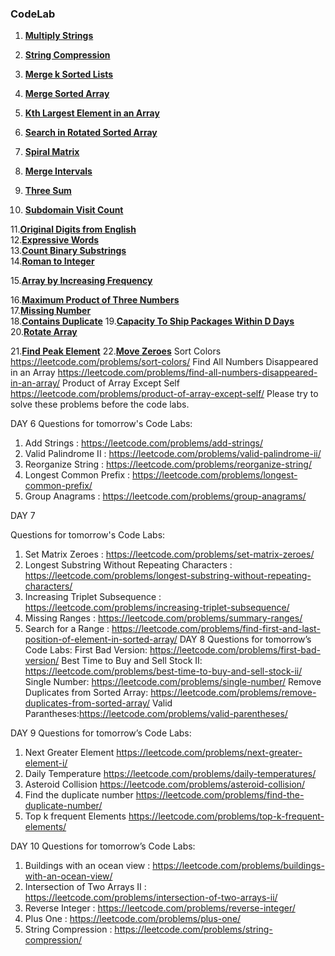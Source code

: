 ### CodeLab


1. [**Multiply Strings**](https://leetcode.com/problems/multiply-strings/)
2. [**String Compression**](https://leetcode.com/problems/string-compression/)
3. [**Merge k Sorted Lists**](https://leetcode.com/problems/merge-k-sorted-lists/)
4. [**Merge Sorted Array**](https://leetcode.com/problems/merge-sorted-array/)
5. [**Kth Largest Element in an Array**](https://leetcode.com/problems/kth-largest-element-in-an-array/)
 
6. [**Search in Rotated Sorted Array**](https://leetcode.com/problems/search-in-rotated-sorted-array/)
7. [**Spiral Matrix**](https://leetcode.com/problems/spiral-matrix/)
8. [**Merge Intervals**](https://leetcode.com/problems/merge-intervals/)
9. [**Three Sum**](https://leetcode.com/problems/3sum/)
10. [**Subdomain Visit Count**](https://leetcode.com/problems/subdomain-visit-count/)

11.[**Original Digits from English**](https://leetcode.com/problems/reconstruct-original-digits-from-english/)                                             
12.[**Expressive Words**](https://leetcode.com/problems/expressive-words/)   
13.[**Count Binary Substrings**](https://leetcode.com/problems/count-binary-substrings/)                                                                             
14.[**Roman to Integer**](https://leetcode.com/problems/roman-to-integer/Sort)   

15.[**Array by Increasing Frequency**](https://leetcode.com/problems/sort-array-by-increasing-frequency/)

16.[**Maximum Product of Three Numbers**](https://leetcode.com/problems/maximum-product-of-three-numbers/)                                    
17.[**Missing Number**](https://leetcode.com/problems/missing-number/)                                                                         
18.[**Contains Duplicate**](https://leetcode.com/problems/contains-duplicate/)
19.[**Capacity To Ship Packages Within D Days**](https://leetcode.com/problems/capacity-to-ship-packages-within-d-days/)
20.[**Rotate Array**](https://leetcode.com/problems/rotate-array/)     

21.[**Find Peak Element**](https://leetcode.com/problems/find-peak-element/)
22.[**Move Zeroes**](https://leetcode.com/problems/move-zeroes/)
Sort Colors https://leetcode.com/problems/sort-colors/
Find All Numbers Disappeared in an Array https://leetcode.com/problems/find-all-numbers-disappeared-in-an-array/
Product of Array Except Self  https://leetcode.com/problems/product-of-array-except-self/
Please try to solve these problems before the code labs.

DAY 6
Questions for tomorrow's Code Labs:
1.	Add Strings : https://leetcode.com/problems/add-strings/ 
2.	Valid Palindrome II : https://leetcode.com/problems/valid-palindrome-ii/
3.	Reorganize String : https://leetcode.com/problems/reorganize-string/
4.	Longest Common Prefix  :  https://leetcode.com/problems/longest-common-prefix/
5.	Group Anagrams : https://leetcode.com/problems/group-anagrams/

DAY 7

Questions for tomorrow's Code Labs:
1.	Set Matrix Zeroes : https://leetcode.com/problems/set-matrix-zeroes/
2.	Longest Substring Without Repeating Characters : https://leetcode.com/problems/longest-substring-without-repeating-characters/
3.	Increasing Triplet Subsequence : https://leetcode.com/problems/increasing-triplet-subsequence/
4.	Missing Ranges  :  https://leetcode.com/problems/summary-ranges/
5.	Search for a Range : https://leetcode.com/problems/find-first-and-last-position-of-element-in-sorted-array/
DAY 8
Questions for tomorrow’s Code Labs:
First Bad Version: https://leetcode.com/problems/first-bad-version/
Best Time to Buy and Sell Stock II: https://leetcode.com/problems/best-time-to-buy-and-sell-stock-ii/
Single Number: https://leetcode.com/problems/single-number/
Remove Duplicates from Sorted Array: https://leetcode.com/problems/remove-duplicates-from-sorted-array/
Valid Parantheses:https://leetcode.com/problems/valid-parentheses/


DAY 9
Questions for tomorrow’s Code Labs:
1.	Next Greater Element https://leetcode.com/problems/next-greater-element-i/
2.	Daily Temperature https://leetcode.com/problems/daily-temperatures/
3.	Asteroid Collision https://leetcode.com/problems/asteroid-collision/
4.	Find the duplicate number https://leetcode.com/problems/find-the-duplicate-number/
5.	Top k frequent Elements https://leetcode.com/problems/top-k-frequent-elements/

DAY 10
Questions for tomorrow’s Code Labs:
1.	Buildings with an ocean view : https://leetcode.com/problems/buildings-with-an-ocean-view/
2.	Intersection of Two Arrays II : https://leetcode.com/problems/intersection-of-two-arrays-ii/
3.	Reverse Integer : https://leetcode.com/problems/reverse-integer/
4.	Plus One : https://leetcode.com/problems/plus-one/
5.	String Compression : https://leetcode.com/problems/string-compression/
